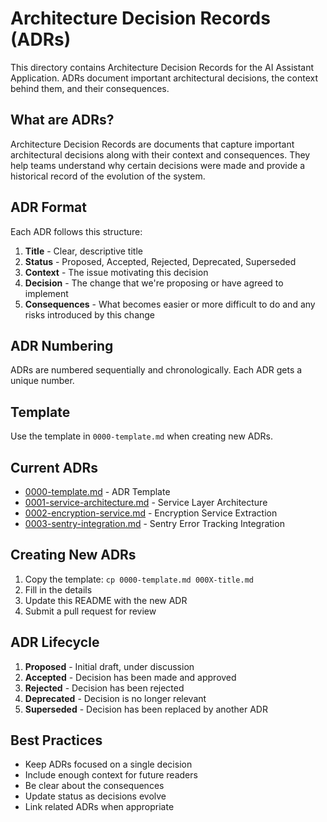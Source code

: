 # Architecture Decision Records (ADRs)

This directory contains Architecture Decision Records for the AI Assistant Application. ADRs document important architectural decisions, the context behind them, and their consequences.

## What are ADRs?

Architecture Decision Records are documents that capture important architectural decisions along with their context and consequences. They help teams understand why certain decisions were made and provide a historical record of the evolution of the system.

## ADR Format

Each ADR follows this structure:

1. **Title** - Clear, descriptive title
2. **Status** - Proposed, Accepted, Rejected, Deprecated, Superseded
3. **Context** - The issue motivating this decision
4. **Decision** - The change that we're proposing or have agreed to implement
5. **Consequences** - What becomes easier or more difficult to do and any risks introduced by this change

## ADR Numbering

ADRs are numbered sequentially and chronologically. Each ADR gets a unique number.

## Template

Use the template in `0000-template.md` when creating new ADRs.

## Current ADRs

- [0000-template.md](./0000-template.md) - ADR Template
- [0001-service-architecture.md](./0001-service-architecture.md) - Service Layer Architecture
- [0002-encryption-service.md](./0002-encryption-service.md) - Encryption Service Extraction
- [0003-sentry-integration.md](./0003-sentry-integration.md) - Sentry Error Tracking Integration

## Creating New ADRs

1. Copy the template: `cp 0000-template.md 000X-title.md`
2. Fill in the details
3. Update this README with the new ADR
4. Submit a pull request for review

## ADR Lifecycle

1. **Proposed** - Initial draft, under discussion
2. **Accepted** - Decision has been made and approved
3. **Rejected** - Decision has been rejected
4. **Deprecated** - Decision is no longer relevant
5. **Superseded** - Decision has been replaced by another ADR

## Best Practices

- Keep ADRs focused on a single decision
- Include enough context for future readers
- Be clear about the consequences
- Update status as decisions evolve
- Link related ADRs when appropriate
